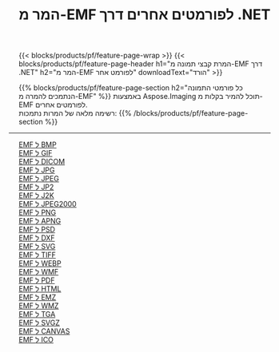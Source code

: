 ﻿---
title: המר מ-EMF לפורמטים אחרים דרך .NET 
weight: 3920
url: /he/net/conversion/from/emf 
lang: he
langdirlevel: 2
locales: zh-hans,ja,it,ru,de,es,fr,nl,id,lt,pl,pt,vi,tr,ko,zh-hant,ar,hi,th,sv,cs,uk,he
description: באמצעות Aspose.Imaging תוכל להמיר בקלות מ-EMF לפורמט אחר
---

{{< blocks/products/pf/feature-page-wrap >}}
{{< blocks/products/pf/feature-page-header h1="המרת קבצי תמונה מ-EMF דרך .NET" h2="המר מ-EMF לפורמט אחר" downloadText="הורד" >}}


{{% blocks/products/pf/feature-page-section  h2="כל פורמטי התמונה הנתמכים להמרה מ-EMF" %}}
באמצעות Aspose.Imaging תוכל להמיר בקלות מ-EMF לפורמטים אחרים.
<br/>
רשימה מלאה של המרות נתמכות:
{{% /blocks/products/pf/feature-page-section %}}
<div class="container-fluid productfamilypage bg-gray">
    <div class="convertypes bg-gray agp-content section">
        <div class="container">
		<hr style="margin-left:-20px;"/>
		<div class="row other-converters">
		    <div class='col-md-2 other-converter remove-lp remove-rp'><a href="/imaging/he/net/conversion/emf-to-bmp" >EMF ל BMP</a></div><div class='col-md-2 other-converter remove-lp remove-rp'><a href="/imaging/he/net/conversion/emf-to-gif" >EMF ל GIF</a></div><div class='col-md-2 other-converter remove-lp remove-rp'><a href="/imaging/he/net/conversion/emf-to-dicom" >EMF ל DICOM</a></div><div class='col-md-2 other-converter remove-lp remove-rp'><a href="/imaging/he/net/conversion/emf-to-jpg" >EMF ל JPG</a></div><div class='col-md-2 other-converter remove-lp remove-rp'><a href="/imaging/he/net/conversion/emf-to-jpeg" >EMF ל JPEG</a></div><div class='col-md-2 other-converter remove-lp remove-rp'><a href="/imaging/he/net/conversion/emf-to-jp2" >EMF ל JP2</a></div><div class='col-md-2 other-converter remove-lp remove-rp'><a href="/imaging/he/net/conversion/emf-to-j2k" >EMF ל J2K</a></div><div class='col-md-2 other-converter remove-lp remove-rp'><a href="/imaging/he/net/conversion/emf-to-jpeg2000" >EMF ל JPEG2000</a></div><div class='col-md-2 other-converter remove-lp remove-rp'><a href="/imaging/he/net/conversion/emf-to-png" >EMF ל PNG</a></div><div class='col-md-2 other-converter remove-lp remove-rp'><a href="/imaging/he/net/conversion/emf-to-apng" >EMF ל APNG</a></div><div class='col-md-2 other-converter remove-lp remove-rp'><a href="/imaging/he/net/conversion/emf-to-psd" >EMF ל PSD</a></div><div class='col-md-2 other-converter remove-lp remove-rp'><a href="/imaging/he/net/conversion/emf-to-dxf" >EMF ל DXF</a></div><div class='col-md-2 other-converter remove-lp remove-rp'><a href="/imaging/he/net/conversion/emf-to-svg" >EMF ל SVG</a></div><div class='col-md-2 other-converter remove-lp remove-rp'><a href="/imaging/he/net/conversion/emf-to-tiff" >EMF ל TIFF</a></div><div class='col-md-2 other-converter remove-lp remove-rp'><a href="/imaging/he/net/conversion/emf-to-webp" >EMF ל WEBP</a></div><div class='col-md-2 other-converter remove-lp remove-rp'><a href="/imaging/he/net/conversion/emf-to-wmf" >EMF ל WMF</a></div><div class='col-md-2 other-converter remove-lp remove-rp'><a href="/imaging/he/net/conversion/emf-to-pdf" >EMF ל PDF</a></div><div class='col-md-2 other-converter remove-lp remove-rp'><a href="/imaging/he/net/conversion/emf-to-html" >EMF ל HTML</a></div><div class='col-md-2 other-converter remove-lp remove-rp'><a href="/imaging/he/net/conversion/emf-to-emz" >EMF ל EMZ</a></div><div class='col-md-2 other-converter remove-lp remove-rp'><a href="/imaging/he/net/conversion/emf-to-wmz" >EMF ל WMZ</a></div><div class='col-md-2 other-converter remove-lp remove-rp'><a href="/imaging/he/net/conversion/emf-to-tga" >EMF ל TGA</a></div><div class='col-md-2 other-converter remove-lp remove-rp'><a href="/imaging/he/net/conversion/emf-to-svgz" >EMF ל SVGZ</a></div><div class='col-md-2 other-converter remove-lp remove-rp'><a href="/imaging/he/net/conversion/emf-to-canvas" >EMF ל CANVAS</a></div><div class='col-md-2 other-converter remove-lp remove-rp'><a href="/imaging/he/net/conversion/emf-to-ico" >EMF ל ICO</a></div>
                </div>
        </div>
    </div>
</div>
<br/>

